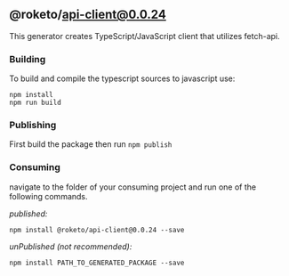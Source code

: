 ## @roketo/api-client@0.0.24

This generator creates TypeScript/JavaScript client that utilizes fetch-api.

### Building

To build and compile the typescript sources to javascript use:
```
npm install
npm run build
```

### Publishing

First build the package then run ```npm publish```

### Consuming

navigate to the folder of your consuming project and run one of the following commands.

_published:_

```
npm install @roketo/api-client@0.0.24 --save
```

_unPublished (not recommended):_

```
npm install PATH_TO_GENERATED_PACKAGE --save
